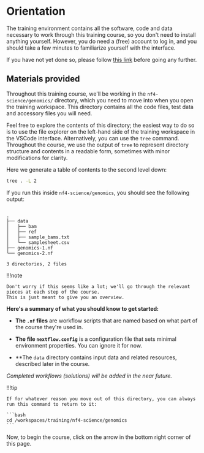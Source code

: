 # Orientation

The training environment contains all the software, code and data necessary to work through this training course, so you don't need to install anything yourself.
However, you do need a (free) account to log in, and you should take a few minutes to familiarize yourself with the interface.

If you have not yet done so, please follow [this link](../../envsetup/) before going any further.

## Materials provided

Throughout this training course, we'll be working in the `nf4-science/genomics/` directory, which you need to move into when you open the training workspace.
This directory contains all the code files, test data and accessory files you will need.

Feel free to explore the contents of this directory; the easiest way to do so is to use the file explorer on the left-hand side of the training workspace in the VSCode interface.
Alternatively, you can use the `tree` command.
Throughout the course, we use the output of `tree` to represent directory structure and contents in a readable form, sometimes with minor modifications for clarity.

Here we generate a table of contents to the second level down:

```bash
tree . -L 2
```

If you run this inside `nf4-science/genomics`, you should see the following output:

```console title="Directory contents"

.
├── data
│   ├── bam
│   ├── ref
│   ├── sample_bams.txt
│   └── samplesheet.csv
├── genomics-1.nf
└── genomics-2.nf

3 directories, 2 files

```

!!!note

    Don't worry if this seems like a lot; we'll go through the relevant pieces at each step of the course.
    This is just meant to give you an overview.

**Here's a summary of what you should know to get started:**

- **The `.nf` files** are workflow scripts that are named based on what part of the course they're used in.

- **The file `nextflow.config`** is a configuration file that sets minimal environment properties.
  You can ignore it for now.

- \*\*The `data` directory contains input data and related resources, described later in the course.

_Completed workflows (solutions) will be added in the near future._

<!-- COMMENTED OUT UNTIL SOLUTIONS ARE READY (need to redo them)
- **The `solutions` directory** contains the completed workflow scripts that result from each step of the course.
  They are intended to be used as a reference to check your work and troubleshoot any issues.
  The name and number in the filename correspond to the step of the relevant part of the course.
  For example, the file `genomics-1-4.nf` is the expected result of completing steps 1 through 4 of _Part 1: Per-sample variant calling_ using the `genomics-1.nf` workflow.
-->

!!!tip

    If for whatever reason you move out of this directory, you can always run this command to return to it:

    ```bash
    cd /workspaces/training/nf4-science/genomics
    ```

Now, to begin the course, click on the arrow in the bottom right corner of this page.
